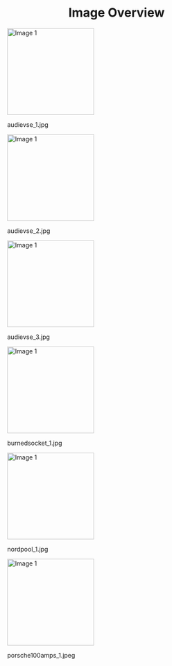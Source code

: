 <h1 style ="text-align: center;"> Image Overview </h1>
<div>
<div style="width="20%">
<img src="https://media.evkx.net/multimedia/technology/charging/homecharging/audievse_1_xst.jpg" alt="Image 1" style="width: 200px;">
<p>audievse_1.jpg</p>
</div>
<div style="width="20%">
<img src="https://media.evkx.net/multimedia/technology/charging/homecharging/audievse_2_xst.jpg" alt="Image 1" style="width: 200px;">
<p>audievse_2.jpg</p>
</div>
<div style="width="20%">
<img src="https://media.evkx.net/multimedia/technology/charging/homecharging/audievse_3_xst.jpg" alt="Image 1" style="width: 200px;">
<p>audievse_3.jpg</p>
</div>
<div style="width="20%">
<img src="https://media.evkx.net/multimedia/technology/charging/homecharging/burnedsocket_1_xst.jpg" alt="Image 1" style="width: 200px;">
<p>burnedsocket_1.jpg</p>
</div>
<div style="width="20%">
<img src="https://media.evkx.net/multimedia/technology/charging/homecharging/nordpool_1_xst.jpg" alt="Image 1" style="width: 200px;">
<p>nordpool_1.jpg</p>
</div>
<div style="width="20%">
<img src="https://media.evkx.net/multimedia/technology/charging/homecharging/porsche100amps_1_xst.jpeg" alt="Image 1" style="width: 200px;">
<p>porsche100amps_1.jpeg</p>
</div>
</div>

